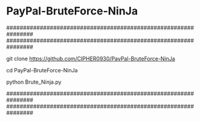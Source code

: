 # PayPal-BruteForce-NinJa
################################################################
################################################################

git clone https://github.com/CIPHER0930/PayPal-BruteForce-NinJa

cd PayPal-BruteForce-NinJa

python Brute_Ninja.py



################################################################
################################################################
